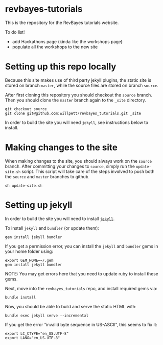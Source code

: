 revbayes-tutorials
==========================

This is the repository for the RevBayes tutorials website.

To do list!
- add Hackathons page (kinda like the workshops page)
- populate all the workshops to the new site

Setting up this repo locally
=================

Because this site makes use of third party jekyll plugins, the static site is stored on branch `master`, while the source files are stored on branch `source`.

After first cloning this repository you should checkout the `source` branch. Then you should clone the `master` branch again to the `_site` directory.

	git checkout source
	git clone git@github.com:willpett/revbayes_tutorials.git _site

In order to build the site you will need `jekyll`, see instructions below to install.

Making changes to the site
=================

When making changes to the site, you should always work on the `source` branch. After committing your changes to `source`, simply run the `update-site.sh` script. This script will take care of the steps involved to push both the `source` and `master` branches to github. 

	sh update-site.sh

Setting up jekyll
=================

In order to build the site you will need to install [`jekyll`](https://jekyllrb.com/docs/installation/).

To install `jekyll` and `bundler` (or update them):

    gem install jekyll bundler

If you get a permission error, you can install the `jekyll` and `bundler` gems
in your home folder using:

    export GEM_HOME=~/.gem
    gem install jekyll bundler
    
NOTE: You may get errors here that you need to update ruby to install these
gems. 

Next, move into the `revbayes_tutorials` repo, and install required gems via:

    bundle install

Now, you should be able to build and serve the static HTML with:

    bundle exec jekyll serve --incremental

If you get the error "invalid byte sequence in US-ASCII", this seems to fix it:

    export LC_CTYPE="en_US.UTF-8"
    export LANG="en_US.UTF-8"
